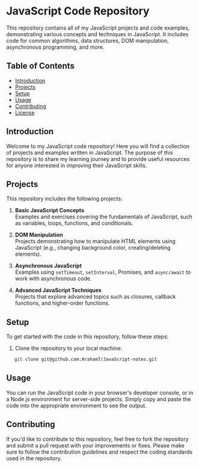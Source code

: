 
# JavaScript Code Repository

This repository contains all of my JavaScript projects and code examples, demonstrating various concepts and techniques in JavaScript. It includes code for common algorithms, data structures, DOM manipulation, asynchronous programming, and more.

## Table of Contents

- [Introduction](#introduction)
- [Projects](#projects)
- [Setup](#setup)
- [Usage](#usage)
- [Contributing](#contributing)
- [License](#license)

## Introduction

Welcome to my JavaScript code repository! Here you will find a collection of projects and examples written in JavaScript. The purpose of this repository is to share my learning journey and to provide useful resources for anyone interested in improving their JavaScript skills.

## Projects

This repository includes the following projects:

1. **Basic JavaScript Concepts**  
   Examples and exercises covering the fundamentals of JavaScript, such as variables, loops, functions, and conditionals.
   
2. **DOM Manipulation**  
   Projects demonstrating how to manipulate HTML elements using JavaScript (e.g., changing background color, creating/deleting elements).
   
3. **Asynchronous JavaScript**  
   Examples using `setTimeout`, `setInterval`, Promises, and `async/await` to work with asynchronous code.
   
4. **Advanced JavaScript Techniques**  
   Projects that explore advanced topics such as closures, callback functions, and higher-order functions.

## Setup

To get started with the code in this repository, follow these steps:

1. Clone the repository to your local machine:

```bash
   git clone git@github.com:Araham7/JavaScript-notes.git
```

## Usage

You can run the JavaScript code in your browser's developer console, or in a Node.js environment for server-side projects. Simply copy and paste the code into the appropriate environment to see the output.

## Contributing
If you'd like to contribute to this repository, feel free to fork the repository and submit a pull request with your improvements or fixes. Please make sure to follow the contribution guidelines and respect the coding standards used in the repository.

